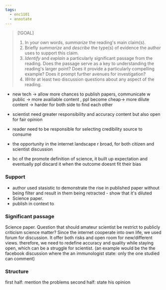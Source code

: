 ```yaml
---
tags:
  - enc1101
  - annotate
---
```




> [!GOAL]
> 1) In your own words, _summarize_ the reading's main claim(s).
> 2) Briefly _summarize_ and _describe_ the type(s) of evidence the author uses to support this claim.
> 3) _Identify_ and _explain_ a particularly significant passage from the reading. Does the passage serve as a key to understanding the reading's larger point? Does it provide a particularly compelling example? Does it prompt further avenues for investigation?
> 4) _Write_ at least two discussion questions about any aspect of the reading.

- new tech -> allow more chances to publish papers, communicate w public -> more availiable content , ppl become cheap-> more dilute content -> harder for both side to find each other
- scientist need greater responsibility and accuracy content but also open for fair opinion
- reader need to be responsible for selecting credibility source to consume
- the opportunity in the internet landscape r broad, for both citizen and scientist discussion

 - bc of the promote definition of science, it built up expectation and eventually ppl discard it when the outcome doesnt fit their bias

### Support
- author used stasistic to demonstrate the rise in published paper without being filter and result in them being retracted - show that it's diluted
- Science paper.
- publish in context to 

### Significant passage
Science paper. Question that should amateur scientist be restrict to publicly criticism science matter? Since the internet cooperate into own life, we used forum for discussion. It offer both risks and open room for new/different views. therefore, we need to redefine accuracy and quality while staying open, which can be a struggle for scientist. (an example would be the the facebook discussion where the an immunologist state: only the one studied can comment)

### Structure
first half: mention the problems 
second half: state his opinion 